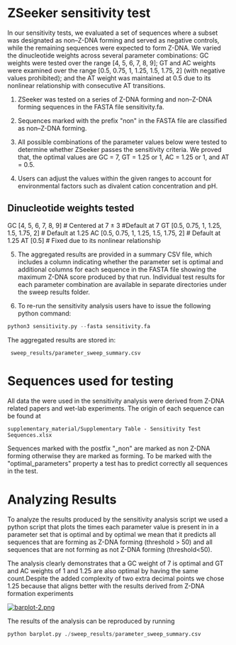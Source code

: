 # ZSeeker sensitivity test

In our sensitivity tests, we evaluated a set of sequences where a subset was designated as non–Z-DNA forming and served as negative controls, while the remaining sequences were expected to form Z-DNA. We varied the dinucleotide weights across several parameter combinations: GC weights were tested over the range [4, 5, 6, 7, 8, 9]; GT and AC weights were examined over the range [0.5, 0.75, 1, 1.25, 1.5, 1.75, 2] (with negative values prohibited); and the AT weight was maintained at 0.5 due to its nonlinear relationship with consecutive AT transitions.
1) ZSeeker was tested on a series of Z-DNA forming and non–Z-DNA forming sequences in the FASTA file sensitivity.fa.

2) Sequences marked with the prefix "non" in the FASTA file are classified as non–Z-DNA forming.

3) All possible combinations of the parameter values below were tested to determine whether ZSeeker passes the sensitivity criteria. We proved that,  the optimal values are GC = 7, GT = 1.25 or 1, AC = 1.25 or 1, and AT = 0.5.

4) Users can adjust the values within the given ranges to account for environmental factors such as divalent cation concentration and pH.

## Dinucleotide weights tested
GC [4, 5, 6, 7, 8, 9] # Centered at 7 ± 3 #Default at 7 
GT [0.5, 0.75, 1, 1.25, 1.5, 1.75, 2] # Default at 1.25 
AC [0.5, 0.75, 1, 1.25, 1.5, 1.75, 2] # Default at 1.25 
AT [0.5] # Fixed due to its nonlinear relationship

5) The aggregated results are provided in a summary CSV file, which includes a column indicating whether the parameter set is optimal and additional columns for each sequence in the FASTA file showing the maximum Z-DNA score produced by that run. Individual test results for each parameter combination are available in separate directories under the sweep results folder.

6) To re-run the sensitivity analysis users have to issue the following python command:
```python
python3 sensitivity.py --fasta sensitivity.fa
```

The aggregated results are stored in:
```
 sweep_results/parameter_sweep_summary.csv
```

# Sequences used for testing

All data the were used in the sensitivity analysis were derived from Z-DNA related papers and wet-lab experiments. The origin of each sequence can be found at 
```
supplementary_material/Supplementary Table - Sensitivity Test Sequences.xlsx 
```
Sequences marked with the postfix "_non" are marked as non Z-DNA forming otherwise they are marked as forming.
To be marked with the "optimal_parameters" property a test has to predict correctly all sequences in the test.


# Analyzing Results

To analyze the results produced by the sensitivity analysis script we used a python script that plots the times each parameter value is present in in a parameter set that is optimal and by optimal we mean that it predicts all  sequences that are forming as Z-DNA forming (threshold > 50) and all sequences that are not forming as not Z-DNA forming (threshold<50).  

The analysis clearly demonstrates that a GC weight of 7 is optimal and GT and AC weights of 1 and 1.25 are also optimal by having the same count.Despite the added complexity of two extra decimal points we chose 1.25 because that aligns better with the results derived from Z-DNA formation experiments

[![barplot-2.png](https://i.postimg.cc/VNRGD2bL/barplot-2.png)](https://postimg.cc/XZrkvH8T)

The results of the analysis can be reproduced by running
```python
python barplot.py ./sweep_results/parameter_sweep_summary.csv
```




